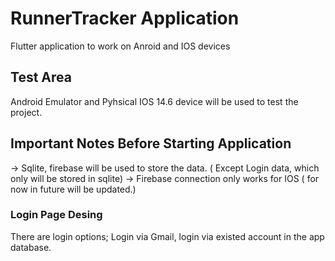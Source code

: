 # RunnerTracker Application

Flutter application to work on Anroid and IOS devices

## Test Area

Android Emulator and Pyhsical IOS 14.6 device will be used to test the project.

## Important Notes Before Starting Application

-> Sqlite, firebase will be used to store the data. ( Except Login data, which only will be stored in sqlite)
-> Firebase connection only works for IOS ( for now in future will be updated.)


### Login Page Desing 

There are login options; Login via Gmail, login via existed account in the app database.

